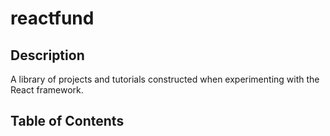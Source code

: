 # reactfund

## Description
A library of projects and tutorials constructed when experimenting with the React framework.

## Table of Contents
